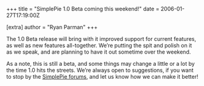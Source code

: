 +++
title = "SimplePie 1.0 Beta coming this weekend!"
date = 2006-01-27T17:19:00Z

[extra]
author = "Ryan Parman"
+++

The 1.0 Beta release will bring with it improved support for current features, as well as new features all-together. We’re putting the spit and polish on it as we speak, and are planning to have it out sometime over the weekend.

As a note, this is still a beta, and some things may change a little or a lot by the time 1.0 hits the streets. We’re always open to suggestions, if you want to stop by the [SimplePie forums](http://support.simplepie.org/categories.php), and let us know how we can make it better!
